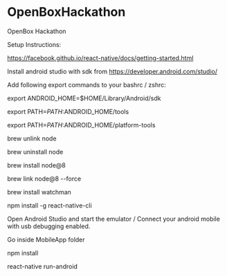 # OpenBoxHackathon
OpenBox Hackathon

Setup Instructions:

https://facebook.github.io/react-native/docs/getting-started.html

Install android studio with sdk from https://developer.android.com/studio/

Add following export commands to your bashrc / zshrc:

export ANDROID_HOME=$HOME/Library/Android/sdk

export PATH=$PATH:$ANDROID_HOME/tools

export PATH=$PATH:$ANDROID_HOME/platform-tools

brew unlink node

brew uninstall node

brew install node@8

brew link node@8 --force

brew install watchman

npm install -g react-native-cli

Open Android Studio and start the emulator / Connect your android mobile with usb debugging enabled.

Go inside MobileApp folder

npm install

react-native run-android
